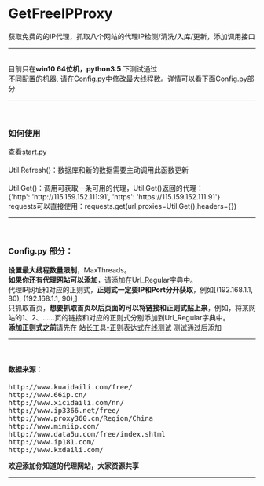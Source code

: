 # GetFreeIPProxy
获取免费的的IP代理，抓取八个网站的代理IP检测/清洗/入库/更新，添加调用接口<br>

<hr /><br>
目前只在<strong>win10 64位机，python3.5</strong> 下测试通过<br>
不同配置的机器, 请在<a href='https://github.com/liushuailuffy/GetFreeIPProxy/blob/master/Config.py'>Config.py</a>中修改最大线程数。详情可以看下面Config.py部分

<hr /><br>
<h3>如何使用</h3>
查看<a href="https://github.com/liushuailuffy/GetFreeIPProxy/blob/master/start.py">start.py</a><br><br>
Util.Refresh()：数据库和新的数据需要主动调用此函数更新<br><br>
Util.Get()：调用可获取一条可用的代理，Util.Get()返回的代理：<br>
{'http': 'http://115.159.152.111:91', 'https': 'https://115.159.152.111:91'}<br>
requests可以直接使用：requests.get(url,proxies=Util.Get(),headers={})
<hr /><br>
<h3>Config.py 部分：</h3>
<strong>设置最大线程数量限制</strong>，MaxThreads。<br>
<strong>如果你还有代理网站可以添加</strong>，请添加在Url_Regular字典中。<br>
代理IP网址和对应的正则式，<strong>正则式一定要IP和Port分开获取</strong>，例如[(192.168.1.1, 80), (192.168.1.1, 90),]<br>
只抓取首页，<strong>想要抓取首页以后页面的可以将链接和正则式贴上来</strong>，例如，将某网站的1、2、……页的链接和对应的正则式分别添加到Url_Regular字典中。<br>
<strong>添加正则式之前</strong>请先在 <a href="http://tool.chinaz.com/regex">站长工具-正则表达式在线测试</a> 测试通过后添加<br>
<hr /><br>
<h4>数据来源：</h4>
<pre>http://www.kuaidaili.com/free/
http://www.66ip.cn/
http://www.xicidaili.com/nn/
http://www.ip3366.net/free/
http://www.proxy360.cn/Region/China
http://www.mimiip.com/
http://www.data5u.com/free/index.shtml
http://www.ip181.com/
http://www.kxdaili.com/</pre>
<strong>欢迎添加你知道的代理网站，大家资源共享</strong>
<hr /><br>

